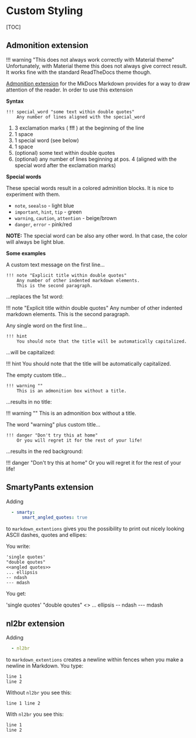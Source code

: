 # Custom Styling

[TOC]

## Admonition extension

!!! warning "This does not always work correctly with Material theme"
    Unfortunately, with Material theme this does not always give correct result. It works fine with the standard ReadTheDocs theme though.

[Admonition extension](https://pythonhosted.org/Markdown/extensions/admonition.html) for the MkDocs Markdown provides for a way to draw attention of the reader. In order to use this extension

**Syntax**

```none
!!! special_word "some text within double quotes"
    Any number of lines aligned with the special_word
```

1. 3 exclamation marks ( **!!!** ) at the beginning of the line
2. 1 space
3. 1 special word (see below)
4. 1 space
5. (optional) some text within double quotes
6. (optional) any number of lines beginning at pos. 4 (aligned with the special word after the exclamation marks)

**Special words**

These special words result in a colored adminition blocks. It is nice to experiment with them.

* `note`, `seealso` - light blue
* `important`, `hint`, `tip` - green
* `warning`, `caution`, `attention` - beige/brown
* `danger`, `error` - pink/red

**NOTE:** The special word can be also any other word. In that case, the color will always be light blue.

**Some examples**

A custom text message on the first line...

```none
!!! note "Explicit title within double quotes"
    Any number of other indented markdown elements.
    This is the second paragraph.
```

...replaces the 1st word:

!!! note "Explicit title within double quotes"
    Any number of other indented markdown elements.
    This is the second paragraph.

Any single word on the first line...

```none
!!! hint
    You should note that the title will be automatically capitalized.
```

...will be capitalized:

!!! hint
    You should note that the title will be automatically capitalized.

The empty custom title...

```none
!!! warning ""
    This is an admonition box without a title.
```

...results in no title:

!!! warning ""
    This is an admonition box without a title.

The word "warning" plus custom title...

```none
!!! danger "Don't try this at home"
    Or you will regret it for the rest of your life!
```

...results in the red background:

!!! danger "Don't try this at home"
    Or you will regret it for the rest of your life!

## SmartyPants extension

Adding 

```yaml
  - smarty:
      smart_angled_quotes: true
```

to `markdown_extentions` gives you the possibility to print out nicely looking ASCII dashes, quotes and ellipes:

You write:

```none
'single quotes'
"double qoutes"
<<angled quotes>>
... ellipsis
-- ndash
--- mdash
```

You get:

'single quotes'
"double qoutes"
<<angled quotes>>
... ellipsis
-- ndash
--- mdash

## nl2br extension

Adding 

```yaml
  - nl2br
```

to `markdown_extentions` creates a newline within fences when you make a newline in Markdown. You type:

```none
line 1
line 2
```

Without `nl2br` you see this:

```none
line 1 line 2
```

With `nl2br` you see this:

```none
line 1
line 2
```
